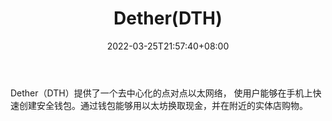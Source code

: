 ﻿---
weight: 
title: "Dether(DTH)"
description: "Dether（DTH）提供了一个去中心化的点对点以太网络， 使用户能够在手机上快速创建安全钱包"
date: 2022-03-25T21:57:40+08:00
lastmod: 2022-03-25T16:45:40+08:00
draft: false
authors: ["Metabd"]
featuredImage: "detherdth.webp"
link: ""
tags: ["数字代币","Dether(DTH)"]
categories: ["navigation"]
navigation: ["数字代币"]
lightgallery: true
toc: true
pinned: false
recommend: false
recommend1: false
---
Dether（DTH）提供了一个去中心化的点对点以太网络， 使用户能够在手机上快速创建安全钱包。通过钱包能够用以太坊换取现金，并在附近的实体店购物。
